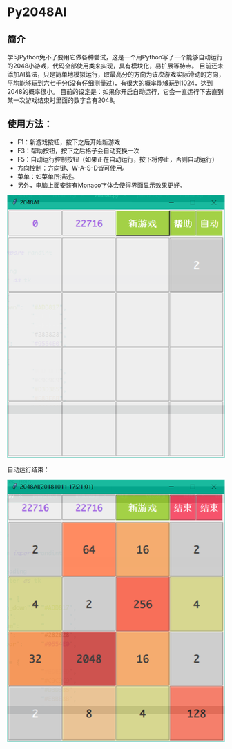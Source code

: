 # Py2048AI

## 简介
学习Python免不了要用它做各种尝试，这是一个用Python写了一个能够自动运行的2048小游戏，代码全部使用类来实现，具有模块化，易扩展等特点。
目前还未添加AI算法，只是简单地模拟运行，取最高分的方向为该次游戏实际滑动的方向，平均能够玩到六七千分(没有仔细测量过)，有很大的概率能够玩到1024，达到2048的概率很小。
目前的设定是：如果你开启自动运行，它会一直运行下去直到某一次游戏结束时里面的数字含有2048。

## 使用方法：
* F1：新游戏按钮，按下之后开始新游戏
* F3：帮助按钮，按下之后格子会自动变换一次
* F5：自动运行控制按钮（如果正在自动运行，按下将停止，否则自动运行）
* 方向控制：方向键、W-A-S-D皆可使用。
* 菜单：如菜单所描述。
* 另外，电脑上面安装有Monaco字体会使得界面显示效果更好。

![2048start](2048start.png)

自动运行结束：

![2048won](2048won.png)
